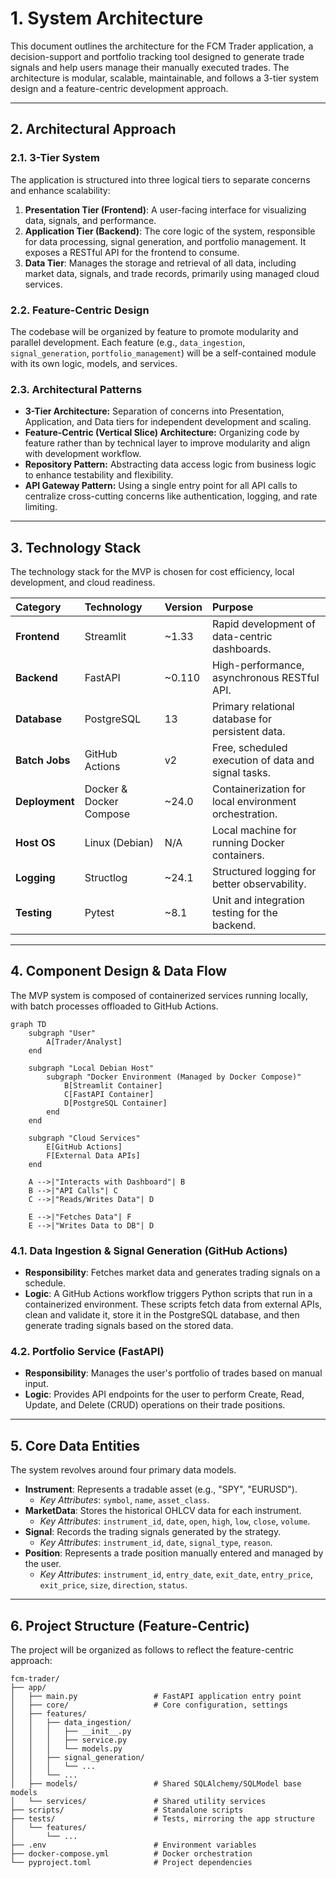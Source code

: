 # 1. System Architecture

This document outlines the architecture for the FCM Trader application, a decision-support and portfolio tracking tool designed to generate trade signals and help users manage their manually executed trades. The architecture is modular, scalable, maintainable, and follows a 3-tier system design and a feature-centric development approach.

---

## 2. Architectural Approach

### 2.1. 3-Tier System

The application is structured into three logical tiers to separate concerns and enhance scalability:

1.  **Presentation Tier (Frontend)**: A user-facing interface for visualizing data, signals, and performance.
2.  **Application Tier (Backend)**: The core logic of the system, responsible for data processing, signal generation, and portfolio management. It exposes a RESTful API for the frontend to consume.
3.  **Data Tier**: Manages the storage and retrieval of all data, including market data, signals, and trade records, primarily using managed cloud services.

### 2.2. Feature-Centric Design

The codebase will be organized by feature to promote modularity and parallel development. Each feature (e.g., `data_ingestion`, `signal_generation`, `portfolio_management`) will be a self-contained module with its own logic, models, and services.

### 2.3. Architectural Patterns

-   **3-Tier Architecture:** Separation of concerns into Presentation, Application, and Data tiers for independent development and scaling.
-   **Feature-Centric (Vertical Slice) Architecture:** Organizing code by feature rather than by technical layer to improve modularity and align with development workflow.
-   **Repository Pattern:** Abstracting data access logic from business logic to enhance testability and flexibility.
-   **API Gateway Pattern:** Using a single entry point for all API calls to centralize cross-cutting concerns like authentication, logging, and rate limiting.

---

## 3. Technology Stack

The technology stack for the MVP is chosen for cost efficiency, local development, and cloud readiness.

| Category | Technology | Version | Purpose |
| :--- | :--- | :--- | :--- |
| **Frontend** | Streamlit | ~1.33 | Rapid development of data-centric dashboards. |
| **Backend** | FastAPI | ~0.110 | High-performance, asynchronous RESTful API. |
| **Database** | PostgreSQL | 13 | Primary relational database for persistent data. |
| **Batch Jobs** | GitHub Actions | v2 | Free, scheduled execution of data and signal tasks. |
| **Deployment** | Docker & Docker Compose | ~24.0 | Containerization for local environment orchestration. |
| **Host OS** | Linux (Debian) | N/A | Local machine for running Docker containers. |
| **Logging** | Structlog | ~24.1 | Structured logging for better observability. |
| **Testing** | Pytest | ~8.1 | Unit and integration testing for the backend. |

---

## 4. Component Design & Data Flow

The MVP system is composed of containerized services running locally, with batch processes offloaded to GitHub Actions.

```mermaid
graph TD
    subgraph "User"
        A[Trader/Analyst]
    end

    subgraph "Local Debian Host"
        subgraph "Docker Environment (Managed by Docker Compose)"
            B[Streamlit Container]
            C[FastAPI Container]
            D[PostgreSQL Container]
        end
    end

    subgraph "Cloud Services"
        E[GitHub Actions]
        F[External Data APIs]
    end

    A -->|"Interacts with Dashboard"| B
    B -->|"API Calls"| C
    C -->|"Reads/Writes Data"| D

    E -->|"Fetches Data"| F
    E -->|"Writes Data to DB"| D
```

### 4.1. Data Ingestion & Signal Generation (GitHub Actions)

-   **Responsibility**: Fetches market data and generates trading signals on a schedule.
-   **Logic**: A GitHub Actions workflow triggers Python scripts that run in a containerized environment. These scripts fetch data from external APIs, clean and validate it, store it in the PostgreSQL database, and then generate trading signals based on the stored data.

### 4.2. Portfolio Service (FastAPI)

-   **Responsibility**: Manages the user's portfolio of trades based on manual input.
-   **Logic**: Provides API endpoints for the user to perform Create, Read, Update, and Delete (CRUD) operations on their trade positions.

---

## 5. Core Data Entities

The system revolves around four primary data models.

-   **Instrument**: Represents a tradable asset (e.g., "SPY", "EURUSD").
    -   *Key Attributes*: `symbol`, `name`, `asset_class`.
-   **MarketData**: Stores the historical OHLCV data for each instrument.
    -   *Key Attributes*: `instrument_id`, `date`, `open`, `high`, `low`, `close`, `volume`.
-   **Signal**: Records the trading signals generated by the strategy.
    -   *Key Attributes*: `instrument_id`, `date`, `signal_type`, `reason`.
-   **Position**: Represents a trade position manually entered and managed by the user.
    -   *Key Attributes*: `instrument_id`, `entry_date`, `exit_date`, `entry_price`, `exit_price`, `size`, `direction`, `status`.

---

## 6. Project Structure (Feature-Centric)

The project will be organized as follows to reflect the feature-centric approach:

```
fcm-trader/
├── app/
│   ├── main.py                 # FastAPI application entry point
│   ├── core/                   # Core configuration, settings
│   ├── features/
│   │   ├── data_ingestion/
│   │   │   ├── __init__.py
│   │   │   ├── service.py
│   │   │   └── models.py
│   │   ├── signal_generation/
│   │   │   └── ...
│   │   └── ...
│   ├── models/                 # Shared SQLAlchemy/SQLModel base models
│   └── services/               # Shared utility services
├── scripts/                    # Standalone scripts
├── tests/                      # Tests, mirroring the app structure
│   └── features/
│       └── ...
├── .env                        # Environment variables
├── docker-compose.yml          # Docker orchestration
└── pyproject.toml              # Project dependencies
